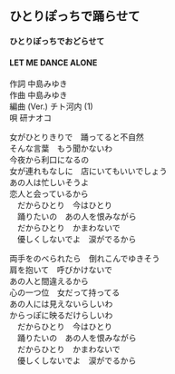 ## ひとりぽっちで踊らせて
#### ひとりぽっちでおどらせて
#### LET ME DANCE ALONE

作詞     中島みゆき  
作曲     中島みゆき  
編曲 (Ver.)     チト河内 (1)  
唄     研ナオコ  
  
  
女がひとりきりで　踊ってると不自然  
そんな言葉　もう聞かないわ  
今夜から利口になるの  
女が連れもなしに　店にいてもいいでしょう  
あの人は忙しいそうよ  
恋人と会っているから  
　だからひとり　今はひとり  
　踊りたいの　あの人を恨みながら  
　だからひとり　かまわないで  
　優しくしないでよ　涙がでるから  
  
両手をのべられたら　倒れこんでゆきそう  
肩を抱いて　呼びかけないで  
あの人と間違えるから  
心の一つ位　女だって持ってる  
あの人には見えないらしいわ  
からっぽに映るだけらしいわ  
　だからひとり　今はひとり  
　踊りたいの　あの人を恨みながら  
　だからひとり　かまわないで  
　優しくしないでよ　涙がでるから  